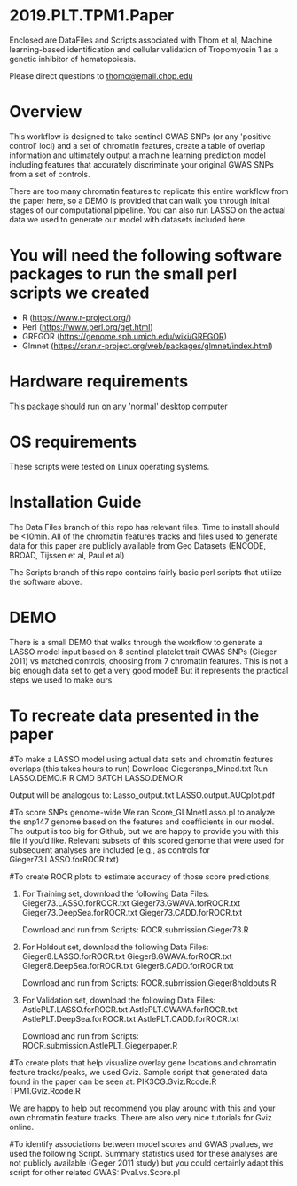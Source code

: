 # 2019.PLT.TPM1.Paper

Enclosed are DataFiles and Scripts associated with Thom et al, Machine learning-based identification and cellular validation of Tropomyosin 1 as a genetic inhibitor of hematopoiesis. 

Please direct questions to thomc@email.chop.edu


# Overview
This workflow is designed to take sentinel GWAS SNPs (or any 'positive control' loci) and a set of chromatin features, create a table of overlap information and ultimately output a machine learning prediction model including features that accurately discriminate your original GWAS SNPs from a set of controls. 

There are too many chromatin features to replicate this entire workflow from the paper here, so a DEMO is provided that can walk you through initial stages of our computational pipeline. You can also run LASSO on the actual data we used to generate our model with datasets included here. 

# You will need the following software packages to run the small perl scripts we created
- R (https://www.r-project.org/)
- Perl (https://www.perl.org/get.html)
- GREGOR (https://genome.sph.umich.edu/wiki/GREGOR)
- Glmnet (https://cran.r-project.org/web/packages/glmnet/index.html)

# Hardware requirements
This package should run on any 'normal' desktop computer

# OS requirements
These scripts were tested on Linux operating systems.

# Installation Guide
The Data Files branch of this repo has relevant files. Time to install should be <10min. All of the chromatin features tracks and files used to generate data for this paper are publicly available from Geo Datasets (ENCODE, BROAD, Tijssen et al, Paul et al)

The Scripts branch of this repo contains fairly basic perl scripts that utilize the software above.

# DEMO
There is a small DEMO that walks through the workflow to generate a LASSO model input based on 8 sentinel platelet trait GWAS SNPs (Gieger 2011) vs matched controls, choosing from 7 chromatin features. 
This is not a big enough data set to get a very good model! But it represents the practical steps we used to make ours.

# To recreate data presented in the paper

#To make a LASSO model using actual data sets and chromatin features overlaps (this takes hours to run)
	Download Giegersnps_Mined.txt
	Run LASSO.DEMO.R
		R CMD BATCH LASSO.DEMO.R

   Output will be analogous to: 
	Lasso_output.txt
	LASSO.output.AUCplot.pdf
 

#To score SNPs genome-wide
We ran Score_GLMnetLasso.pl to analyze the snp147 genome based on the features and coefficients in our model.
The output is too big for Github, but we are happy to provide you with this file if you’d like.
Relevant subsets of this scored genome that were used for subsequent analyses are included (e.g., as controls for Gieger73.LASSO.forROCR.txt)

#To create ROCR plots to estimate accuracy of those score predictions, 

1. For Training set, download the following Data Files: 
	Gieger73.LASSO.forROCR.txt
	Gieger73.GWAVA.forROCR.txt
	Gieger73.DeepSea.forROCR.txt
	Gieger73.CADD.forROCR.txt

	Download and run from Scripts: ROCR.submission.Gieger73.R

2. For Holdout set, download the following Data Files: 
	Gieger8.LASSO.forROCR.txt
	Gieger8.GWAVA.forROCR.txt
	Gieger8.DeepSea.forROCR.txt
	Gieger8.CADD.forROCR.txt

	Download and run from Scripts: ROCR.submission.Gieger8holdouts.R

3. For Validation set, download the following Data Files: 
	AstlePLT.LASSO.forROCR.txt
	AstlePLT.GWAVA.forROCR.txt
	AstlePLT.DeepSea.forROCR.txt
	AstlePLT.CADD.forROCR.txt

	Download and run from Scripts: ROCR.submission.AstlePLT_Giegerpaper.R

#To create plots that help visualize overlay gene locations and chromatin feature tracks/peaks, we used Gviz. Sample script that generated data found in the paper can be seen at: 
	PIK3CG.Gviz.Rcode.R
	TPM1.Gviz.Rcode.R
	
   We are happy to help but recommend you play around with this and your own chromatin feature tracks. There are also very nice tutorials for Gviz online. 

#To identify associations between model scores and GWAS pvalues, we used the following Script. Summary statistics used for these analyses are not publicly available (Gieger 2011 study) but you could certainly adapt this script for other related GWAS: 
	Pval.vs.Score.pl







